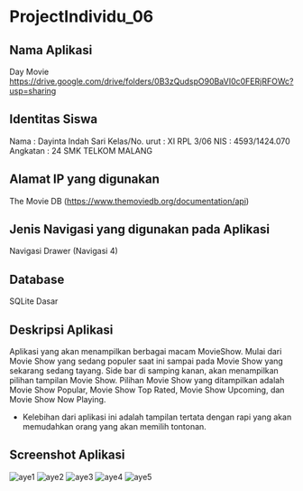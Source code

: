 # ProjectIndividu_06
## Nama Aplikasi
Day Movie
https://drive.google.com/drive/folders/0B3zQudspO90BaVI0c0FERjRFOWc?usp=sharing

## Identitas Siswa
Nama           : Dayinta Indah Sari
Kelas/No. urut : XI RPL 3/06
NIS            : 4593/1424.070
Angkatan       : 24
SMK TELKOM MALANG

## Alamat IP yang digunakan
The Movie DB (https://www.themoviedb.org/documentation/api)

## Jenis Navigasi yang digunakan pada Aplikasi
Navigasi Drawer (Navigasi 4)

## Database
SQLite Dasar

## Deskripsi Aplikasi
Aplikasi yang akan menampilkan berbagai macam MovieShow. Mulai dari Movie Show yang sedang populer saat ini sampai pada Movie Show yang sekarang sedang tayang. Side bar di samping kanan, akan menampilkan pilihan tampilan Movie Show.
Pilihan Movie Show yang ditampilkan adalah Movie Show Popular, Movie Show Top Rated, Movie Show Upcoming, dan Movie Show Now Playing.
* Kelebihan dari aplikasi ini adalah tampilan tertata dengan rapi yang akan memudahkan orang yang akan memilih tontonan.

## Screenshot Aplikasi
![aye1](https://user-images.githubusercontent.com/22117431/26923341-056d1de2-4c6c-11e7-9d01-47cf8a436b4a.jpeg)
![aye2](https://user-images.githubusercontent.com/22117431/26923342-05752050-4c6c-11e7-9db4-17de886393e1.jpeg)
![aye3](https://user-images.githubusercontent.com/22117431/26923339-050cc370-4c6c-11e7-9950-581e26683309.jpeg)
![aye4](https://user-images.githubusercontent.com/22117431/26923344-060328c8-4c6c-11e7-91ab-53e42cd824d4.jpeg)
![aye5](https://user-images.githubusercontent.com/22117431/26923345-0753cc1e-4c6c-11e7-961d-765e818591cd.jpeg)
